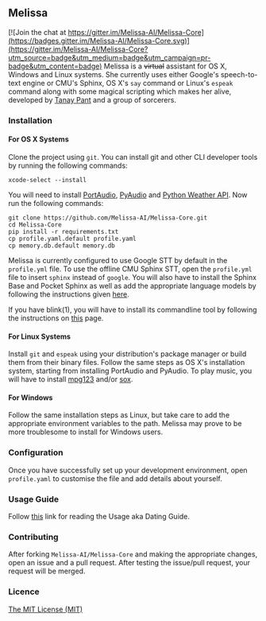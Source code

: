 ## Melissa

[![Join the chat at https://gitter.im/Melissa-AI/Melissa-Core](https://badges.gitter.im/Melissa-AI/Melissa-Core.svg)](https://gitter.im/Melissa-AI/Melissa-Core?utm_source=badge&utm_medium=badge&utm_campaign=pr-badge&utm_content=badge)
Melissa is a <del>virtual</del> assistant for OS X, Windows and Linux systems. She currently uses either Google's speech-to-text engine or CMU's Sphinx, OS X's `say` command or Linux's `espeak` command along with some magical scripting which makes her alive, developed by [Tanay Pant](http://tanaypant.com) and a group of sorcerers.

### Installation
#### For OS X Systems
Clone the project using `git`. You can install git and other CLI developer tools by running the following commands:

```
xcode-select --install
```

You will need to install [PortAudio](http://www.portaudio.com/download.html), [PyAudio](http://people.csail.mit.edu/hubert/pyaudio/) and [Python Weather API](https://code.google.com/archive/p/python-weather-api/). Now run the following commands:

```
git clone https://github.com/Melissa-AI/Melissa-Core.git
cd Melissa-Core
pip install -r requirements.txt
cp profile.yaml.default profile.yaml
cp memory.db.default memory.db
```

Melissa is currently configured to use Google STT by default in the `profile.yml` file. To use the offline CMU Sphinx STT, open the `profile.yml` file to insert `sphinx` instead of `google`. You will also have to install the Sphinx Base and Pocket Sphinx as well as add the appropriate language models by following the instructions given [here](https://wolfpaulus.com/journal/embedded/raspberrypi2-sr/).

If you have blink(1), you will have to install its commandline tool by following the instructions on [this](http://blink1.thingm.com/blink1-tool/) page.

#### For Linux Systems
Install `git` and `espeak` using your distribution's package manager or build them from their binary files. Follow the same steps as OS X's installation system, starting from installing PortAudio and PyAudio. To play music, you will have to install [mpg123](http://www.mpg123.de) and/or [sox](http://sox.sourceforge.net/).

#### For Windows
Follow the same installation steps as Linux, but take care to add the appropriate environment variables to the path. Melissa may prove to be more troublesome to install for Windows users.

### Configuration
Once you have successfully set up your development environment, open `profile.yaml` to customise the file and add details about yourself.

### Usage Guide
Follow [this](https://github.com/Melissa-AI/Melissa-Core/blob/master/USAGE.md) link for reading the Usage aka Dating Guide.

### Contributing

After forking `Melissa-AI/Melissa-Core` and making the appropriate changes, open an issue and a pull request. After testing the issue/pull request, your request will be merged.

### Licence

[The MIT License (MIT)](https://github.com/Melissa-AI/Melissa-Core/blob/master/LICENSE.md)
